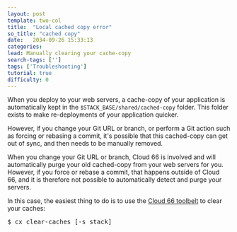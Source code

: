 ```yaml
---
layout: post
template: two-col
title:  "Local cached copy error"
so_title: "cached copy"
date:   2034-09-26 15:33:13
categories: 
lead: Manually clearing your cache-copy
search-tags: ['']
tags: ['Troubleshooting']
tutorial: true
difficulty: 0
---
```


When you deploy to your web servers, a cache-copy of your application is automatically kept in the `$STACK_BASE/shared/cached-copy` folder.
This folder exists to make re-deployments of your application quicker.

However, if you change your Git URL or branch, or perform a Git action such as forcing or rebasing a commit, it's possible that this cached-copy can get out of sync, and then needs to be manually removed.

When you change your Git URL or branch, Cloud 66 is involved and will automatically purge your old cached-copy from your web servers for you. However, if you force or rebase a commit, that happens outside of Cloud 66, and it is therefore not possible to automatically detect and purge your servers.

In this case, the easiest thing to do is to use the [Cloud 66 toolbelt](http://help.cloud66.com/toolbelt/stack-mgmt.html) to clear your caches:

<pre class="prettyprint">
$ cx clear-caches [-s stack]
</pre>